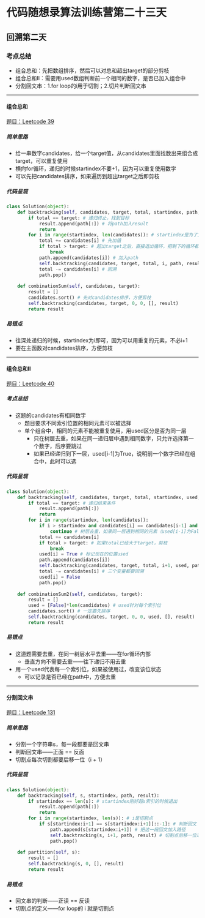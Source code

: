 # 代码随想录算法训练营第二十三天

## 回溯第二天

### 考点总结

- 组合总和：先把数组排序，然后可以对总和超出target的部分剪枝
- 组合总和Ⅱ：需要用used数组判断前一个相同的数字，是否已加入组合中
- 分割回文串：1.for loop的i用于切割；2.切片判断回文串

---

#### 组合总和

[题目：Leetcode 39](https://leetcode.com/problems/combination-sum)

##### 简单思路

- 给一串数字candidates，给一个target值，从candidates里面找数出来组合成target，可以重复使用
- 横向for循环，递归的时候startindex不要+1，因为可以重复使用数字
- 可以先把candidates排序，如果遍历到超出target之后即剪枝

##### 代码呈现

```python
class Solution(object):
    def backtracking(self, candidates, target, total, startindex, path, result):
        if total == target: # 递归终止，找到目标
            result.append(path[:]) # 将path加入result
            return
        for i in range(startindex, len(candidates)): # startindex是为了方便往下递归
            total += candidates[i] # 先加值
            if total > target: # 超出target之后，直接退出循环，把剩下的循环都剪掉
                break
            path.append(candidates[i]) # 加入path
            self.backtracking(candidates, target, total, i, path, result) # startindex不用＋1，因为可重复
            total -= candidates[i] # 回溯
            path.pop()
            
    def combinationSum(self, candidates, target):
        result = []
        candidates.sort() # 先对candidates排序，方便剪枝
        self.backtracking(candidates, target, 0, 0, [], result)
        return result
```

##### 易错点

- 往深处递归的时候，startindex为i即可，因为可以用重复的元素，不必i+1
- 要在主函数对candidates排序，方便剪枝

---

#### 组合总和Ⅱ

[题目：Leetcode 40](https://leetcode.com/problems/combination-sum-ii)

##### 考点总结

- 这题的candidates有相同数字
  - 题目要求不同索引位置的相同元素可以被选择
  - 单个组合中，相同的元素不能被重复使用，用used区分是否为同一层
    - 只在树层去重，如果在同一递归层中遇到相同数字，只允许选择第一个数字，后序要跳过
    - 如果已经递归到下一层，used[i-1]为True，说明前一个数字已经在组合中，此时可以选

##### 代码呈现

```python
class Solution(object):
    def backtracking(self, candidates, target, total, startindex, used, path, result):
        if total == target: # 递归结束条件
            result.append(path[:])
            return
        for i in range(startindex, len(candidates)):
            if i > startindex and candidates[i] == candidates[i-1] and not used[i-1]:
                continue # 树层去重，如果同一层遇到相同的元素（used[i-1]为False说明同一层），跳过
            total += candidates[i]
            if total > target: # 如果total已经大于target，剪枝
                break
            used[i] = True # 标记现在的位置used
            path.append(candidates[i])
            self.backtracking(candidates, target, total, i+1, used, path, result)
            total -= candidates[i] # 三个变量都要回溯
            used[i] = False
            path.pop()
            
    def combinationSum2(self, candidates, target):
        result = []
        used = [False]*len(candidates) # used针对每个索引位
        candidates.sort() # 一定要先排序
        self.backtracking(candidates, target, 0, 0, used, [], result)
        return result
```

##### 易错点

- 这道题需要去重，在同一树层水平去重——在for循环内部
  - 垂直方向不需要去重——往下递归不用去重
- 用一个used代表每一个索引位，如果被使用过，改变该位状态
  - 可以记录是否已经在path中，方便去重

---

#### 分割回文串

[题目：Leetcode 131](https://leetcode.com/problems/palindrome-partitioning)

##### 简单思路

- 分割一个字符串s，每一段都要是回文串
- 判断回文串——正面 == 反面
- 切割点每次切割都要后移一位（i + 1）

##### 代码呈现

```python
class Solution(object):
    def backtracking(self, s, startindex, path, result):
        if startindex == len(s): # startindex刚好超s索引的时候退出
            result.append(path[:])
            return
        for i in range(startindex, len(s)): # i是切割点
            if s[startindex:i+1] == s[startindex:i+1][::-1]: # 判断回文
                path.append(s[startindex:i+1]) # 把这一段回文加入路径
                self.backtracking(s, i+1, path, result) # 切割点后移一位递归
                path.pop()
                
    def partition(self, s):
        result = []
        self.backtracking(s, 0, [], result)
        return result
```

##### 易错点

- 回文串的判断——正读 == 反读
- 切割点的定义——for loop的 i 就是切割点